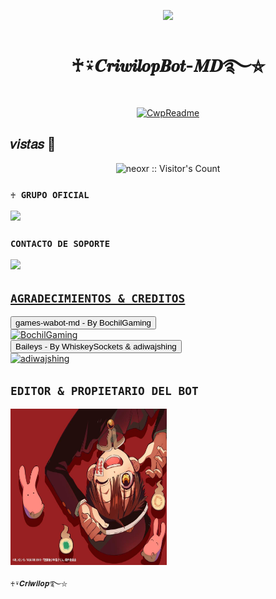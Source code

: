 <p align="center">
    <img src="https://raw.githubusercontent.com/andreasbm/readme/master/assets/lines/colored.png">
</p>

<h1 align="center">♰⍣𝑪𝒓𝒊𝒘𝒊𝒍𝒐𝒑𝑩𝒐𝒕-𝑴𝑫࿐⛦</h1>

<p align="center">
  <a href="https://github.com/WorkCwp"><img src="http://readme-typing-svg.herokuapp.com?color=FFFFFF&center=true&vCenter=true&multiline=false&lines=♰⍣𝑪𝒓𝒊𝒘𝒊𝒍𝒐𝒑࿐⛦;WhatsApp+BOT-MD;Developed+by+♰⍣𝑪𝒓𝒊𝒘𝒊𝒍𝒐𝒑࿐⛦;apollame+con+una+🌟" alt="CwpReadme"></a>
</p>

## 𝑣𝑖𝑠𝑡𝑎𝑠 👀
<p align="center"><img src="https://profile-counter.glitch.me/{Criwilop}/count.svg" alt="neoxr :: Visitor's Count" /></p>

### `♰ GRUPO OFICIAL`

<a href="https://chat.whatsapp.com/IPBbr3nEmSkKzkJbWGtlDy" target="blank"><img src="https://img.shields.io/badge/GRUPO-25D366?style=for-the-badge&logo=whatsapp&logoColor=white" /></a>


 ### `CONTACTO DE SOPORTE`

<a href="https://wa.me/573244488043"><img src="https://img.shields.io/badge/WhatsApp-25D366?style=for-the-badge&logo=whatsapp&logoColor=white" />

## `AGRADECIMIENTOS & CREDITOS` 
<div><button id="boton" type="button">games-wabot-md - By BochilGaming </button></div>
<a href="https://github.com/BochilGaming/games-wabot-md/tree/multi-device"><img src="https://github.com/BochilGaming.png" width="150" height="150" alt="BochilGaming"/></a>
<div><button id="boton" type="button">Baileys - By WhiskeySockets & adiwajshing</button></div>
<a href="https://github.com/WhiskeySockets/Baileys"><img src="https://github.com/WhiskeySockets.png" width="150" height="150" alt="adiwajshing"/></a>

## `EDITOR & PROPIETARIO DEL BOT` 
<a href="https://github.com/WorkCwp"><img src="Menu.png" width="250" height="250" alt="BrunoSobrino"/></a>
  
`♰⍣𝑪𝒓𝒊𝒘𝒊𝒍𝒐𝒑࿐⛦`
